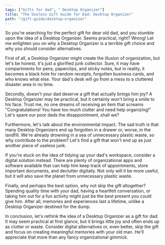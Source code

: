 ```yaml
---
tags: ["Gifts for dad", " Desktop Organizer"]
title: "The Useless Gift Guide for Dad: Desktop Organizer"
path: "/gift-guide/desktop-organizer"
---
```


So you're searching for the perfect gift for dear old dad, and you stumble upon the idea of a Desktop Organizer. Seems practical, right? Wrong! Let me enlighten you on why a Desktop Organizer is a terrible gift choice and why you should consider alternatives.

First of all, a Desktop Organizer might create the illusion of organization, but let's be honest, it's just a glorified junk collector. Sure, it may have compartments for pens, paperclips, and sticky notes, but in reality, it becomes a black hole for random receipts, forgotten business cards, and who knows what else. Your dad's desk will go from a mess to a cluttered disaster area in no time.

Secondly, doesn't your dad deserve a gift that actually brings him joy? A Desktop Organizer may be practical, but it certainly won't bring a smile to his face. Trust me, no one dreams of receiving an item that screams "Congratulations! You have too much clutter and need help organizing!" Let's spare our poor dads the disappointment, shall we?

Furthermore, let's talk about the environmental impact. The sad truth is that many Desktop Organizers end up forgotten in a drawer or, worse, in the landfill. We're already drowning in a sea of unnecessary plastic waste, so why contribute to the problem? Let's find a gift that won't end up as just another piece of useless junk.

If you're stuck on the idea of tidying up your dad's workspace, consider a digital solution instead. There are plenty of organizational apps and software available that can help him keep track of appointments, store important documents, and declutter digitally. Not only will it be more useful, but it will also save the planet from unnecessary plastic waste.

Finally, and perhaps the best option, why not skip the gift altogether? Spending quality time with your dad, having a heartfelt conversation, or taking him out for a fun activity might just be the best present you could give him. After all, memories and experiences last a lifetime, unlike a Desktop Organizer destined for the dump.

In conclusion, let's rethink the idea of a Desktop Organizer as a gift for dad. It may seem practical at first glance, but it brings little joy and often ends up as clutter or waste. Consider digital alternatives or, even better, skip the gift and focus on creating meaningful memories with your old man. He'll appreciate that more than any fancy organizational gimmick.